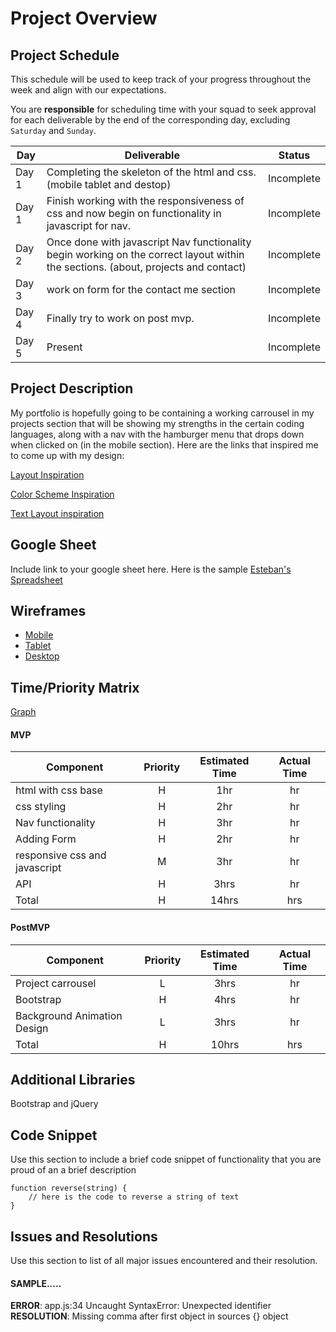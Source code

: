 # Project Overview

## Project Schedule

This schedule will be used to keep track of your progress throughout the week and align with our expectations.  

You are **responsible** for scheduling time with your squad to seek approval for each deliverable by the end of the corresponding day, excluding `Saturday` and `Sunday`.

|  Day | Deliverable | Status
|---|---| ---|
|Day 1| Completing the skeleton of the html and css.(mobile tablet and destop) | Incomplete
|Day 1| Finish working with the responsiveness of css and now begin on functionality in javascript for nav. | Incomplete
|Day 2| Once done with javascript Nav functionality begin working on the correct layout within the sections. (about, projects and contact) | Incomplete
|Day 3| work on form for the contact me section | Incomplete
|Day 4| Finally try to work on post mvp.  | Incomplete
|Day 5| Present | Incomplete


## Project Description

My portfolio is hopefully going to be containing a working carrousel in my projects section that will be showing my strengths in the certain coding languages, along with a nav with the hamburger menu that drops down when clicked on (in the mobile section). Here are the links that inspired me to come up with my design:

[Layout Inspiration](http://findmatthew.com/)

[Color Scheme Inspiration](https://www.wokine.com/)

[Text Layout inspiration](https://www.strv.com/)

## Google Sheet

Include link to your google sheet here.  Here is the sample [Esteban's Spreadsheet](https://docs.google.com/spreadsheets/d/13rqpSpUOVXWOqG0Hei9EzC3hW4pAAuvvLAukurssNak/edit#gid=0) 

## Wireframes

 

- [Mobile](https://imgur.com/a/SFgeoxD)
- [Tablet](https://imgur.com/a/ulAieob)
- [Desktop](https://imgur.com/a/ESYUE6K)



## Time/Priority Matrix 

[Graph](https://imgur.com/a/RZ47iLT)




#### MVP
| Component | Priority | Estimated Time | Actual Time |
| --- | :---: |  :---: | :---: | 
| html with css base  | H | 1hr | hr |
| css styling | H | 2hr | hr |
| Nav functionality  | H | 3hr | hr |  
| Adding Form | H | 2hr|  hr | 
| responsive css and javascript| M | 3hr | hr|
| API | H | 3hrs|  hr | 
| Total | H | 14hrs| hrs |

#### PostMVP
| Component | Priority | Estimated Time | Actual Time |
| --- | :---: |  :---: | :---: | 
| Project carrousel | L | 3hrs | hr | hr |
| Bootstrap | H | 4hrs | hr |
| Background Animation Design | L | 3hrs | hr|
| Total | H | 10hrs| hrs |

## Additional Libraries
Bootstrap and jQuery

## Code Snippet

Use this section to include a brief code snippet of functionality that you are proud of an a brief description  

```
function reverse(string) {
	// here is the code to reverse a string of text
}
```

## Issues and Resolutions
 Use this section to list of all major issues encountered and their resolution.

#### SAMPLE.....
**ERROR**: app.js:34 Uncaught SyntaxError: Unexpected identifier                                
**RESOLUTION**: Missing comma after first object in sources {} object
